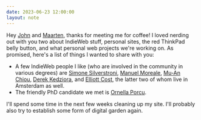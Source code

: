 ```yaml
---
date: 2023-06-23 12:00:00
layout: note
---
```

Hey [John](https://www.jboy.space/) and [Maarten](https://murb.nl/), thanks for meeting me for coffee! I loved nerding out with you two about IndieWeb stuff, personal sites, the red ThinkPad belly button, and what personal web projects we're working on. As promised, here's a list of things I wanted to share with you:

- A few IndieWeb people I like (who are involved in the community in various degrees) are [Simone Silverstroni](https://simonesilvestroni.com/), [Manuel Moreale](https://manuelmoreale.com/), [Mu-An Chiou](https://muan.co/), [Derek Kedziora](https://derekkedziora.com/), and [Elliott Cost](https://elliott.computer/), the latter two of whom live in Amsterdam as well.
- The friendly PhD candidate we met is [Ornella Porcu](https://www.linkedin.com/in/ornella-porcu-5aa20119).

I'll spend some time in the next few weeks cleaning up my site. I'll probably also try to establish some form of digital garden again.